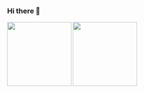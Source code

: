 ### Hi there 👋

<div class="container">
  <a href="https://github.com/mr-fard4y" >
    <img src="https://github-readme-stats.vercel.app/api/top-langs/?username=jbakhtin&layout=compact&theme=transparent&text_color=8b949e&title_color=0969da&hide=html,tex" align="left" height="150px"/>
  </a>
  <a href="https://github.com/mr-fard4y" >
    <img src="https://github-readme-stats.vercel.app/api?username=jbakhtin&show_icons=true&theme=transparent&text_color=8b949e&title_color=0969da&hide=stars&include_all_commits=true&hide_rank=true" align="left" height="150px"/>
  </a>
</div>

<!--
**jbakhtin/jbakhtin** is a ✨ _special_ ✨ repository because its `README.md` (this file) appears on your GitHub profile.

Here are some ideas to get you started:

- 🔭 I’m currently working on ...
- 🌱 I’m currently learning ...
- 👯 I’m looking to collaborate on ...
- 🤔 I’m looking for help with ...
- 💬 Ask me about ...
- 📫 How to reach me: ...
- 😄 Pronouns: ...
- ⚡ Fun fact: ...
-->
